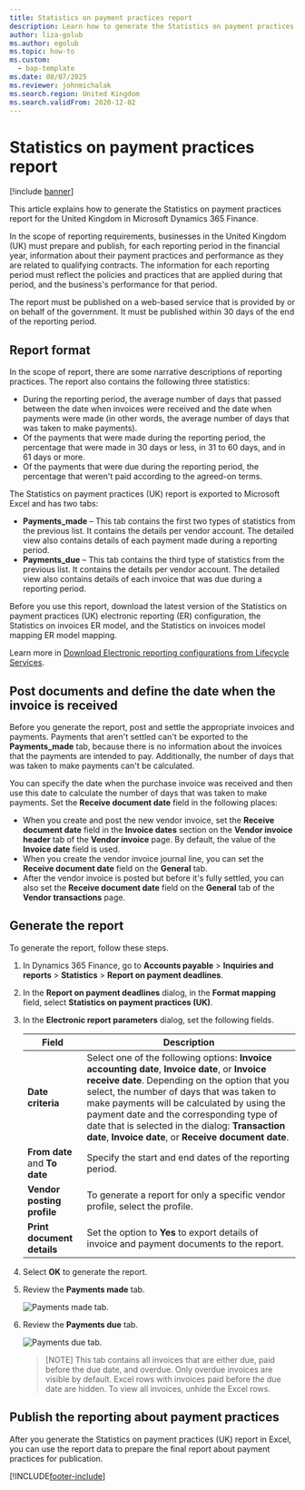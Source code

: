```yaml
---
title: Statistics on payment practices report
description: Learn how to generate the Statistics on payment practices report for the United Kingdom in Microsoft Dynamics 365 Finance.
author: liza-golub
ms.author: egolub
ms.topic: how-to
ms.custom: 
  - bap-template
ms.date: 08/07/2025
ms.reviewer: johnmichalak
ms.search.region: United Kingdom
ms.search.validFrom: 2020-12-02
---
```


# Statistics on payment practices report

[!include [banner](../../includes/banner.md)]

This article explains how to generate the Statistics on payment practices report for the United Kingdom in Microsoft Dynamics 365 Finance.

In the scope of reporting requirements, businesses in the United Kingdom (UK) must prepare and publish, for each reporting period in the financial year, information about their payment practices and performance as they are related to qualifying contracts. The information for each reporting period must reflect the policies and practices that are applied during that period, and the business's performance for that period.

The report must be published on a web-based service that is provided by or on behalf of the government. It must be published within 30 days of the end of the reporting period.

## Report format

In the scope of report, there are some narrative descriptions of reporting practices. The report also contains the following three statistics:

- During the reporting period, the average number of days that passed between the date when invoices were received and the date when payments were made (in other words, the average number of days that was taken to make payments).
- Of the payments that were made during the reporting period, the percentage that were made in 30 days or less, in 31 to 60 days, and in 61 days or more.
- Of the payments that were due during the reporting period, the percentage that weren't paid according to the agreed-on terms.

The Statistics on payment practices (UK) report is exported to Microsoft Excel and has two tabs:

- **Payments\_made** – This tab contains the first two types of statistics from the previous list. It contains the details per vendor account. The detailed view also contains details of each payment made during a reporting period.
- **Payments\_due** – This tab contains the third type of statistics from the previous list. It contains the details per vendor account. The detailed view also contains details of each invoice that was due during a reporting period.

Before you use this report, download the latest version of the Statistics on payment practices (UK) electronic reporting (ER) configuration, the Statistics on invoices ER model, and the Statistics on invoices model mapping ER model mapping.

Learn more in [Download Electronic reporting configurations from Lifecycle Services](../../../fin-ops-core/dev-itpro/analytics/download-electronic-reporting-configuration-lcs.md).

## Post documents and define the date when the invoice is received

Before you generate the report, post and settle the appropriate invoices and payments. Payments that aren't settled can't be exported to the **Payments\_made** tab, because there is no information about the invoices that the payments are intended to pay. Additionally, the number of days that was taken to make payments can't be calculated.

You can specify the date when the purchase invoice was received and then use this date to calculate the number of days that was taken to make payments. Set the **Receive document date** field in the following places:

- When you create and post the new vendor invoice, set the **Receive document date** field in the **Invoice dates** section on the **Vendor invoice header** tab of the **Vendor invoice** page. By default, the value of the **Invoice date** field is used.
- When you create the vendor invoice journal line, you can set the **Receive document date** field on the **General** tab.
- After the vendor invoice is posted but before it's fully settled, you can also set the **Receive document date** field on the **General** tab of the **Vendor transactions** page.
 
## Generate the report

To generate the report, follow these steps.

1. In Dynamics 365 Finance, go to **Accounts payable** \> **Inquiries and reports** \> **Statistics** \> **Report on payment deadlines**.
1. In the **Report on payment deadlines** dialog, in the **Format mapping** field, select **Statistics on payment practices (UK)**.
1. In the **Electronic report parameters** dialog, set the following fields.

    | Field                         | Description |
    |-------------------------------|-------------|
    | **Date criteria**             | Select one of the following options: **Invoice accounting date**, **Invoice date**, or **Invoice receive date**. Depending on the option that you select, the number of days that was taken to make payments will be calculated by using the payment date and the corresponding type of date that is selected in the dialog: **Transaction date**, **Invoice date**, or **Receive document date**. |
    | **From date** and **To date** | Specify the start and end dates of the reporting period. |
    | **Vendor posting profile**    | To generate a report for only a specific vendor profile, select the profile. |
    | **Print document details**    | Set the option to **Yes** to export details of invoice and payment documents to the report. |

1. Select **OK** to generate the report.
1. Review the **Payments made** tab.

    ![Payments made tab.](../media/Payments_made.png)

1. Review the **Payments due** tab.

    ![Payments due tab.](../media/Payments_due.png)
    
    > [NOTE]
    > This tab contains all invoices that are either due, paid before the due date, and overdue. Only overdue invoices are visible by default. Excel rows with invoices paid before the due date are hidden. To view all invoices, unhide the Excel rows.

## Publish the reporting about payment practices

After you generate the Statistics on payment practices (UK) report in Excel, you can use the report data to prepare the final report about payment practices for publication.


[!INCLUDE[footer-include](../../../includes/footer-banner.md)]
